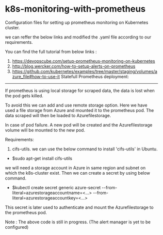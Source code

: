 # k8s-monitoring-with-prometheus

Configuration files for setting up prometheus monitoring on Kubernetes cluster.

we can reffer the below links and modified the .yaml file according to our requirements.

You can find the full tutorial from below links :
 1. https://devopscube.com/setup-prometheus-monitoring-on-kubernetes
 2. http://blog.wercker.com/how-to-setup-alerts-on-prometheus
 3. https://github.com/kubernetes/examples/tree/master/staging/volumes/azure_file#how-to-use-it 
Statefull Prometheus deployment:
--------------------------------
If prometheus is using local storage for scraped data, the data is lost when the pod gets killed.

To avoid this we can add and use remote storage option. Here we have used a file storage from Azure
and mounted it to the prometheus pod. The data scraped will then be loaded to Azurefilestorage.

In case of pod failure. A new pod will be created and the Azurefilestorage volume will be mounted to
the new pod.

Requirements:
 1. cifs-utils.
 we can use the below command to install 'cifs-utils' in Ubuntu.
  * $sudo apt-get install cifs-utils

we will need a storage account in Azure in same region and subnet on which the k8s-cluster exist.
Then we can create a secret by using below command.
  * $kubectl create secret generic azure-secret --from-literal=azurestorageaccountname=<...> --from-literal=azurestorageaccountkey=<...>

This secret is later used to authenticate and mount the Azurefilestorage to the prometheus pod.


Note : The above code is still in progress. (The alert manager is yet to be configured)
